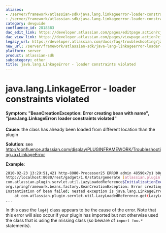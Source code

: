 ```yaml
---
aliases:
- /server/framework/atlassian-sdk/java.lang.linkageerror-loader-constraints-violated-2818383.html
- /server/framework/atlassian-sdk/java.lang.linkageerror-loader-constraints-violated-2818383.md
category: devguide
confluence_id: 2818383
dac_edit_link: https://developer.atlassian.com/pages/editpage.action?cjm=wozere&pageId=2818383
dac_view_link: https://developer.atlassian.com/pages/viewpage.action?cjm=wozere&pageId=2818383
legacy_url: https://developer.atlassian.com/docs/faq/troubleshooting/java-lang-linkageerror-loader-constraints-violated
new_url: /server/framework/atlassian-sdk/java-lang-linkageerror-loader-constraints-violated
platform: server
product: atlassian-sdk
subcategory: other
title: java.lang.LinkageError - loader constraints violated
---
```

# java.lang.LinkageError - loader constraints violated

#### Symptom: "BeanCreationException: Error creating bean with name", "java.lang.LinkageError: loader constraints violated"

**Cause**: the class has already been loaded from different location than the plugin

**Solution**: see <a href="http://confluence.atlassian.com/display/PLUGINFRAMEWORK/Troubleshooting+a+LinkageError" class="uri external-link">http://confluence.atlassian.com/display/PLUGINFRAMEWORK/Troubleshooting+a+LinkageError</a>

**Example**:

``` bash
2010-02-23 13:29:51,421 http-8080-Processor25 ERROR admin 48590x7x1 b0gp1r 
http://localhost:8080/rest/gadget/1.0/stats/generate [atlassian.plugin.servlet.DefaultServletModuleManager] Unable to create filter
com.atlassian.plugin.servlet.util.LazyLoadedReference$InitializationException: 
org.springframework.beans.factory.BeanCreationException: Error creating bean with name 'com.atlassian.jira.gadgets.stats.IssueTableResource': 
Instantiation of bean failed; nested exception is java.lang.LinkageError: loader constraints violated when linking org/apache/log4j/Logger class
    at com.atlassian.plugin.servlet.util.LazyLoadedReference.get(LazyLoadedReference.java:94)
...
```

In this case the `log4j` class appears to be the cause of the error. Note that this error will also occur if your plugin has imported but not otherwise used the class that is using the missing class (so beware of `import foo.*` statements).























